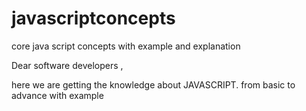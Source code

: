 # javascriptconcepts
core java script concepts with example and explanation 


Dear software developers ,

here we are getting the knowledge about JAVASCRIPT.
from basic to advance with example 
